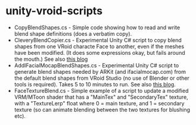# unity-vroid-scripts

* CopyBlendShapes.cs - Simple code showing how to read and write blend shape definitions (does a verbatim copy).
* CleveryBlendCopier.cs - Experimental Unity C# script to copy blend shapes from one VRoid characte Face to another, even if the meshes have been modified. (It does some expressions okay, but fails around the mouth.) See also [this blog](https://extra-ordinary.tv/2020/09/07/copying-blendshapes-in-unity-with-a-script/)
* AddIFacialMocapBlendShapes.cs - Experimental Unity C# script to generate blend shapes needed by ARKit (and ifacialmocap.com) from the default blend shapes from VRoid Studio (no use of Blender or other tools is required). Takes 5 to 10 minutes to run. See also [this blog](https://extra-ordinary.tv/2020/10/04/generating-ifacialmocap-blend-shapes-in-unity-for-vroid-characters/).
* FaceTextureBlend.cs - Simple example of a script to update a modified VRM/MToon shader that has a "MainTex" and "SecondaryTex" texture, with a "TextureLerp" float where 0 = main texture, and 1 = secondary texture (so can animate blending between the two textures for blushing etc).
